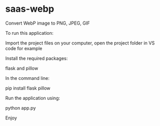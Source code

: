 # saas-webp
Convert WebP image to PNG, JPEG, GIF

To run this application:

Import the project files on your computer, open the project folder in VS code for example 

Install the required packages:

flask and pillow

In the command line:

pip install flask pillow

Run the application using:

python app.py

Enjoy
